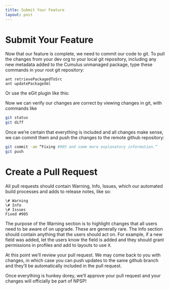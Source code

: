 ```yaml
---
title: Submit Your Feature
layout: post
---
```

# Submit Your Feature

Now that our feature is complete, we need to commit our code to git. To pull the changes from your dev org to your local git repository, including any new metadata added to the Cumulus unmanaged package, type these commands in your root git repository:

```
ant retrievePackagedToSrc
ant updatePackageXml
```

Or use the eGit plugin like this: 


Now we can verify our changes are correct by viewing changes in git, with commands like 

```sh
git status
git diff
```

Once we’re certain that everything is included and all changes make sense, we can commit them and push the changes to the remote github repository:

```sh
git commit -am “Fixing #905 and some more explanatory information.”
git push
```




# Create a Pull Request





All pull requests should contain Warning, Info, Issues, which our automated build processes and adds to release notes, like so:
```
\# Warning
\# Info
\# Issues
Fixed #905
```

The purpose of the Warning section is to highlight changes that all users need to be aware of on upgrade.  These are generally rare.  The Info section should contain anything that the users should act on.  For example, if a new field was added, let the users know the field is added and they should grant permissions in profiles and add to layouts to use it.



At this point we’ll review your pull request. We may come back to you with changes, in which case you can push updates to the same github branch and they’ll be automatically included in the pull request.

Once everything is hunkey dorey, we’ll approve your pull request and your changes will officially be part of NPSP!















